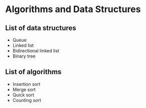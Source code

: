 # Algorithms and Data Structures
## List of data structures
- Queue
- Linked list
- Bidirectional linked list
- Binary tree

## List of algorithms 
- Insertion sort
- Merge sort
- Quick sort
- Counting sort
